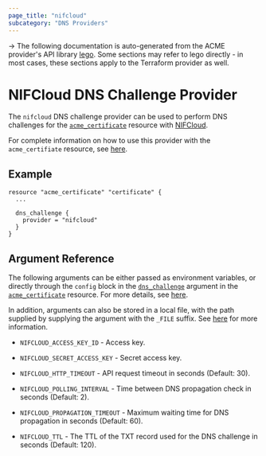 ```yaml
---
page_title: "nifcloud"
subcategory: "DNS Providers"
---
```


-> The following documentation is auto-generated from the ACME
provider's API library [lego](https://go-acme.github.io/lego/).  Some
sections may refer to lego directly - in most cases, these sections
apply to the Terraform provider as well.

# NIFCloud DNS Challenge Provider

The `nifcloud` DNS challenge provider can be used to perform DNS challenges for
the [`acme_certificate`][resource-acme-certificate] resource with
[NIFCloud](https://www.nifcloud.com/).

[resource-acme-certificate]: ../resources/certificate.md

For complete information on how to use this provider with the `acme_certifiate`
resource, see [here][resource-acme-certificate-dns-challenges].

[resource-acme-certificate-dns-challenges]: ../resources/certificate.md#using-dns-challenges

## Example

```hcl
resource "acme_certificate" "certificate" {
  ...

  dns_challenge {
    provider = "nifcloud"
  }
}
```
## Argument Reference

The following arguments can be either passed as environment variables, or
directly through the `config` block in the
[`dns_challenge`][resource-acme-certificate-dns-challenge-arg] argument in the
[`acme_certificate`][resource-acme-certificate] resource. For more details, see
[here][resource-acme-certificate-dns-challenges].

[resource-acme-certificate-dns-challenge-arg]: ../resources/certificate.md#dns_challenge

In addition, arguments can also be stored in a local file, with the path
supplied by supplying the argument with the `_FILE` suffix. See
[here][acme-certificate-file-arg-example] for more information.

[acme-certificate-file-arg-example]: ../resources/certificate.md#using-variable-files-for-provider-arguments

* `NIFCLOUD_ACCESS_KEY_ID` - Access key.
* `NIFCLOUD_SECRET_ACCESS_KEY` - Secret access key.

* `NIFCLOUD_HTTP_TIMEOUT` - API request timeout in seconds (Default: 30).
* `NIFCLOUD_POLLING_INTERVAL` - Time between DNS propagation check in seconds (Default: 2).
* `NIFCLOUD_PROPAGATION_TIMEOUT` - Maximum waiting time for DNS propagation in seconds (Default: 60).
* `NIFCLOUD_TTL` - The TTL of the TXT record used for the DNS challenge in seconds (Default: 120).



